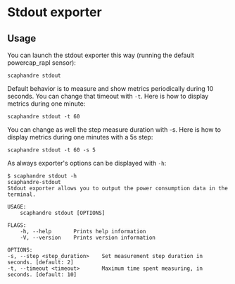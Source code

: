 # Stdout exporter

## Usage

You can launch the stdout exporter this way (running the default powercap_rapl sensor):

	scaphandre stdout

Default behavior is to measure and show metrics periodically during 10 seconds. You can change that timeout with `-t`. Here is how to display metrics during one minute:

    scaphandre stdout -t 60

You can change as well the step measure duration with -s. Here is how to display metrics during one minutes with a 5s step:

    scaphandre stdout -t 60 -s 5

As always exporter's options can be displayed with `-h`:

	$ scaphandre stdout -h
    scaphandre-stdout
    Stdout exporter allows you to output the power consumption data in the terminal.

    USAGE:
        scaphandre stdout [OPTIONS]

    FLAGS:
        -h, --help       Prints help information
        -V, --version    Prints version information

    OPTIONS:
    -s, --step <step_duration>    Set measurement step duration in seconds. [default: 2]
    -t, --timeout <timeout>       Maximum time spent measuring, in seconds. [default: 10]
